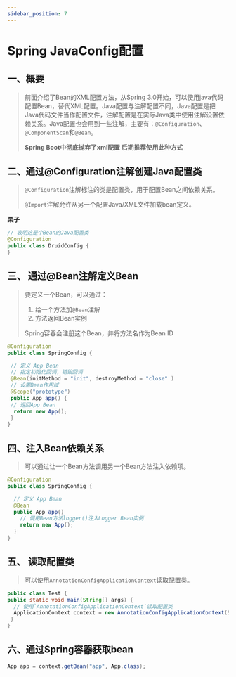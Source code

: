 ```yaml
---
sidebar_position: 7
---
```


# Spring JavaConfig配置

## 一、概要

> 前面介绍了Bean的XML配置方法，从Spring 3.0开始，可以使用java代码配置Bean，替代XML配置。Java配置与注解配置不同，Java配置是把Java代码文件当作配置文件，注解配置是在实际Java类中使用注解设置依赖关系。Java配置也会用到一些注解，主要有：`@Configuration`、`@ComponentScan`和`@Bean`。
>
> **Spring Boot中彻底抛弃了xml配置 后期推荐使用此种方式**

## 二、通过@Configuration注解创建Java配置类

> `@Configuration`注解标注的类是配置类，用于配置Bean之间依赖关系。
>
> `@Import`注解允许从另一个配置Java/XML文件加载bean定义。

**栗子**

```java
// 表明这是个Bean的Java配置类
@Configuration 
public class DruidConfig {
}
```

## 三、 通过@Bean注解定义Bean

> 要定义一个Bean，可以通过：
>
> 1. 给一个方法加`@Bean`注解
> 2. 方法返回Bean实例
>
> Spring容器会注册这个Bean，并将方法名作为Bean ID

```java
@Configuration 
public class SpringConfig {

 // 定义 App Bean
 // 指定初始化回调，销毁回调
 @Bean(initMethod = "init", destroyMethod = "close" ) 
 // 设置Bean作用域
 @Scope("prototype")
 public App app() { 
 // 返回App Bean
  return new App();
 }
}
```

## 四、注入Bean依赖关系

> 可以通过让一个Bean方法调用另一个Bean方法注入依赖项。

```java
@Configuration
public class SpringConfig {

  // 定义 App Bean
  @Bean
  public App app() 
    // 调用Bean方法logger()注入Logger Bean实例
    return new App(); 
  }
}
```

## 五、 读取配置类

> 可以使用`AnnotationConfigApplicationContext`读取配置类。

```java
public class Test {
public static void main(String[] args) {
  // 使用`AnnotationConfigApplicationContext`读取配置类
  ApplicationContext context = new AnnotationConfigApplicationContext(SpringConfig.class);
 }
}
```

## 六、通过Spring容器获取bean

```java
App app = context.getBean("app", App.class);
```

